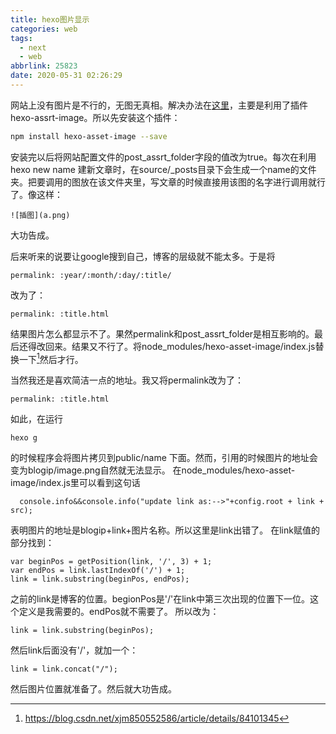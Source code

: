 ```yaml
---
title: hexo图片显示
categories: web
tags:
  - next
  - web
abbrlink: 25823
date: 2020-05-31 02:26:29
---
```

网站上没有图片是不行的，无图无真相。解决办法在[这里](https://blog.csdn.net/qq_38148394/article/details/79997971)，主要是利用了插件hexo-assrt-image。所以先安装这个插件：
``` bash
npm install hexo-asset-image --save
```
安装完以后将网站配置文件的post_assrt_folder字段的值改为true。每次在利用hexo new name 建新文章时，在source/_posts目录下会生成一个name的文件夹。把要调用的图放在该文件夹里，写文章的时候直接用该图的名字进行调用就行了。像这样：
```
![插图](a.png)
```
大功告成。

后来听来的说要让google搜到自己，博客的层级就不能太多。于是将
```
permalink: :year/:month/:day/:title/
```
改为了：
```
permalink: :title.html
```
结果图片怎么都显示不了。果然permalink和post_assrt_folder是相互影响的。最后还得改回来。结果又不行了。将node_modules/hexo-asset-image/index.js替换一下[^1]然后才行。

当然我还是喜欢简洁一点的地址。我又将permalink改为了：
```
permalink: :title.html
```
如此，在运行
```
hexo g
```
的时候程序会将图片拷贝到public/name 下面。然而，引用的时候图片的地址会变为blogip/image.png自然就无法显示。
在node_modules/hexo-asset-image/index.js里可以看到这句话
```
  console.info&&console.info("update link as:-->"+config.root + link + src);
```
表明图片的地址是blogip+link+图片名称。所以这里是link出错了。
在link赋值的部分找到：
```
var beginPos = getPosition(link, '/', 3) + 1;
var endPos = link.lastIndexOf('/') + 1;
link = link.substring(beginPos, endPos);
```
之前的link是博客的位置。begionPos是'/'在link中第三次出现的位置下一位。这个定义是我需要的。endPos就不需要了。
所以改为：
```
link = link.substring(beginPos);
```
然后link后面没有'/'，就加一个：
```
link = link.concat("/");
```
然后图片位置就准备了。然后就大功告成。
[^1]:https://blog.csdn.net/xjm850552586/article/details/84101345
